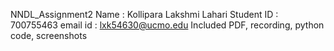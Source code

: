  NNDL_Assignment2
 Name : Kollipara Lakshmi Lahari
 Student ID : 700755463
 email id : lxk54630@ucmo.edu 
 Included PDF, recording, python code, screenshots
